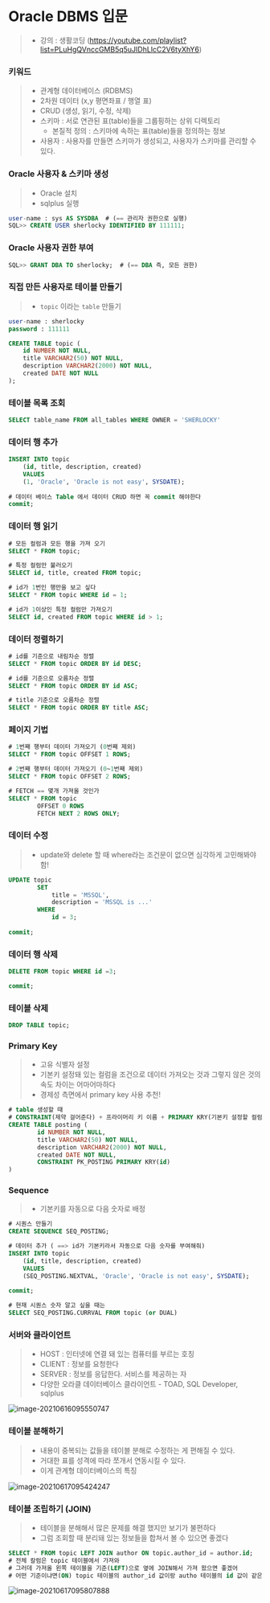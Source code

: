 # Oracle DBMS 입문



> - 강의 : 생활코딩 (https://youtube.com/playlist?list=PLuHgQVnccGMB5q5uJIDhLlcC2V6tyXhY6)



### 키워드

> - 관계형 데이터베이스 (RDBMS)
> - 2차원 데이터 (x,y 평면좌표 / 행열 표)
> - CRUD (생성, 읽기, 수정, 삭제)
> - 스키마 : 서로 연관된 표(table)들을 그룹핑하는 상위 디렉토리
>   - 본질적 정의 : 스키마에 속하는 표(table)들을 정의하는 정보
> - 사용자 : 사용자를 만들면 스키마가 생성되고, 사용자가 스키마를 관리할 수 있다.



### Oracle 사용자 & 스키마 생성

> - Oracle 설치
> - sqlplus 실행

```sql
user-name : sys AS SYSDBA  # (== 관리자 권한으로 실행)
SQL>> CREATE USER sherlocky IDENTIFIED BY 111111;
```



### Oracle 사용자 권한 부여

```sql
SQL>> GRANT DBA TO sherlocky;  # (== DBA 즉, 모든 권한)
```



### 직접 만든 사용자로 테이블 만들기

> - `topic` 이라는 `table` 만들기

```sql
user-name : sherlocky
password : 111111

CREATE TABLE topic (
	id NUMBER NOT NULL,
    title VARCHAR2(50) NOT NULL,
    description VARCHAR2(2000) NOT NULL,
    created DATE NOT NULL
);
```



### 테이블 목록 조회

```sql
SELECT table_name FROM all_tables WHERE OWNER = 'SHERLOCKY'
```



### 데이터 행 추가

```sql
INSERT INTO topic
	(id, title, description, created)
	VALUES
	(1, 'Oracle', 'Oracle is not easy', SYSDATE);
	
# 데이터 베이스 Table 에서 데이터 CRUD 하면 꼭 commit 해야한다
commit;
```



### 데이터 행 읽기

```sql
# 모든 컬럼과 모든 행을 가져 오기
SELECT * FROM topic;

# 특정 컬럼만 불러오기
SELECT id, title, created FROM topic;

# id가 1번인 행만을 보고 싶다
SELECT * FROM topic WHERE id = 1;

# id가 1이상인 특정 컬럼만 가져오기
SELECT id, created FROM topic WHERE id > 1;
```



### 데이터 정렬하기

```sql
# id를 기준으로 내림차순 정렬
SELECT * FROM topic ORDER BY id DESC;

# id를 기준으로 오름차순 정렬
SELECT * FROM topic ORDER BY id ASC;

# title 기준으로 오름차순 정렬
SELECT * FROM topic ORDER BY title ASC;
```



### 페이지 기법

```sql
# 1번째 행부터 데이터 가져오기 (0번째 제외)
SELECT * FROM topic OFFSET 1 ROWS;

# 2번째 행부터 데이터 가져오기 (0~1번째 제외)
SELECT * FROM topic OFFSET 2 ROWS;

# FETCH == 몇개 가져올 것인가
SELECT * FROM topic
		OFFSET 0 ROWS
		FETCH NEXT 2 ROWS ONLY;
```



### 데이터 수정

> - update와 delete 할 때 where라는 조건문이 없으면 심각하게 고민해봐야 함!

```sql
UPDATE topic
		SET
			title = 'MSSQL',
			description = 'MSSQL is ...'
		WHERE 
			id = 3;
			
commit;
```



### 데이터 행 삭제

```sql
DELETE FROM topic WHERE id =3;

commit;
```



### 테이블 삭제

```sql
DROP TABLE topic;
```



### Primary Key

> - 고유 식별자 설정
> - 기본키 설정돼 있는 컬럼을 조건으로 데이터 가져오는 것과 그렇지 않은 것의 속도 차이는 어마어마하다
> - 경제성 측면에서 primary key 사용 추천!

```sql
# table 생성할 때
# CONSTRAINT(제약 걸어준다) + 프라이머리 키 이름 + PRIMARY KRY(기본키 설정할 컬럼명)
CREATE TABLE posting (
		id NUMBER NOT NULL,
    	title VARCHAR2(50) NOT NULL,
    	description VARCHAR2(2000) NOT NULL,
    	created DATE NOT NULL,
    	CONSTRAINT PK_POSTING PRIMARY KRY(id)
)
```



### Sequence

> - 기본키를 자동으로 다음 숫자로 배정

```sql
# 시퀀스 만들기
CREATE SEQUENCE SEQ_POSTING;

# 데이터 추가 ( ==> id가 기본키라서 자동으로 다음 숫자를 부여해줘)
INSERT INTO topic
	(id, title, description, created)
	VALUES
	(SEQ_POSTING.NEXTVAL, 'Oracle', 'Oracle is not easy', SYSDATE);
	
commit;

# 현재 시퀀스 숫자 알고 싶을 때는
SELECT SEQ_POSTING.CURRVAL FROM topic (or DUAL)
```





### 서버와 클라이언트

> - HOST : 인터넷에 연결 돼 있는 컴퓨터를 부르는 호칭
> - CLIENT : 정보를 요청한다
> - SERVER : 정보를 응답한다. 서비스를 제공하는 자
> - 다양한 오라클 데이터베이스 클라이언트  - TOAD, SQL Developer, sqlplus

![image-20210616095550747](md-images/image-20210616095550747.png)



### 테이블 분해하기

> - 내용이 중복되는 값들을 테이블 분해로 수정하는 게 편해질 수 있다.
> - 거대한 표를 성격에 따라 쪼개서 연동시킬 수 있다.
> - 이게 관계형 데이터베이스의 특징

![image-20210617095424247](md-images/image-20210617095424247.png)



### 테이블 조립하기 (JOIN)

> - 테이블을 분해해서 많은 문제를 해결 했지만 보기가 불편하다
> - 그럼 조회할 때 분리돼 있는 정보들을 합쳐서 볼 수 있으면 좋겠다

```sql
SELECT * FROM topic LEFT JOIN author ON topic.author_id = author.id;
# 전체 칼럼은 topic 테이블에서 가져와
# 그러데 가져올 왼쪽 테이블을 기준(LEFT)으로 옆에 JOIN해서 가져 왔으면 좋겠어
# 어떤 기준이냐면(ON) topic 테이블의 author_id 값이랑 autho 테이블의 id 값이 같은 행을 붙여줘
```

![image-20210617095807888](md-images/image-20210617095807888.png)
